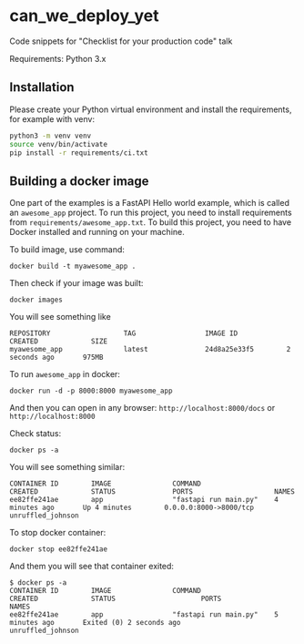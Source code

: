 # can_we_deploy_yet
Code snippets for "Checklist for your production code" talk

Requirements: Python 3.x

## Installation

Please create your Python virtual environment and install the requirements, for example with venv:

```bash
python3 -m venv venv
source venv/bin/activate
pip install -r requirements/ci.txt
```

## Building a docker image 

One part of the examples is a FastAPI Hello world example, which is called an `awesome_app` project.
To run this project, you need to install requirements from `requirements/awesome_app.txt`.
To build this project, you need to have Docker installed and running on your machine.

To build image, use command:

```
docker build -t myawesome_app .
```

Then check if your image was built:

```
docker images
```

You will see something like

```
REPOSITORY                  TAG                 IMAGE ID            CREATED             SIZE
myawesome_app               latest              24d8a25e33f5        2 seconds ago       975MB
```

To run `awesome_app` in docker:

```
docker run -d -p 8000:8000 myawesome_app
```

And then you can open in any browser: `http://localhost:8000/docs` or `http://localhost:8000`

Check status:

```
docker ps -a
```

You will see something similar:

```
CONTAINER ID        IMAGE               COMMAND                  CREATED             STATUS              PORTS                    NAMES
ee82ffe241ae        app                 "fastapi run main.py"    4 minutes ago       Up 4 minutes        0.0.0.0:8000->8000/tcp   unruffled_johnson
```

To stop docker container:

```
docker stop ee82ffe241ae
```

And them you will see that container exited:

```
$ docker ps -a
CONTAINER ID        IMAGE               COMMAND                  CREATED             STATUS                     PORTS               NAMES
ee82ffe241ae        app                 "fastapi run main.py"    5 minutes ago       Exited (0) 2 seconds ago                       unruffled_johnson
```
